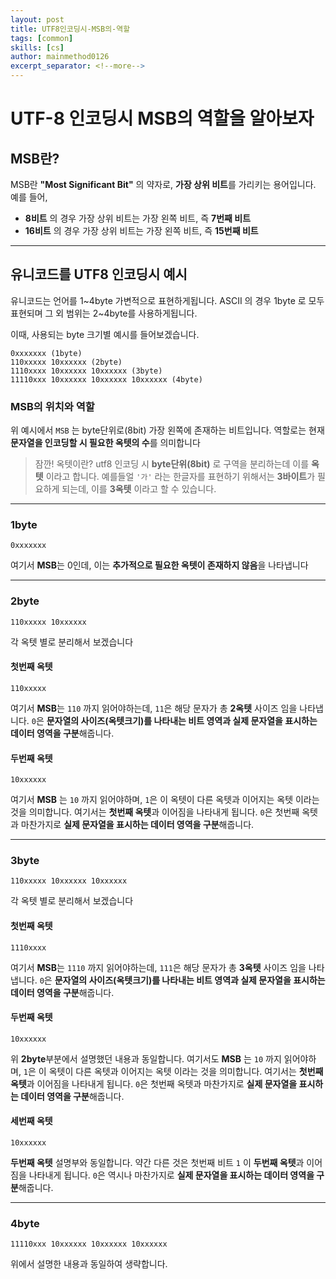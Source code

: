 ```yaml
---
layout: post
title: UTF8인코딩시-MSB의-역할
tags: [common]
skills: [cs]
author: mainmethod0126
excerpt_separator: <!--more-->
---
```


# UTF-8 인코딩시 MSB의 역할을 알아보자

<!--more-->

## MSB란?

MSB란 **"Most Significant Bit"** 의 약자로, **가장 상위 비트**를 가리키는 용어입니다.
예를 들어,

- **8비트** 의 경우 가장 상위 비트는 가장 왼쪽 비트, 즉 **7번째 비트**
- **16비트** 의 경우 가장 상위 비트는 가장 왼쪽 비트, 즉 **15번째 비트**

---

## 유니코드를 UTF8 인코딩시 예시

유니코드는 언어를 1~4byte 가변적으로 표현하게됩니다.
ASCII 의 경우 1byte 로 모두 표현되며 그 외 범위는 2~4byte를 사용하게됩니다.

이때, 사용되는 byte 크기별 예시를 들어보겠습니다.

```text
0xxxxxxx (1byte)
110xxxxx 10xxxxxx (2byte)
1110xxxx 10xxxxxx 10xxxxxx (3byte)
11110xxx 10xxxxxx 10xxxxxx 10xxxxxx (4byte)
```

### MSB의 위치와 역할

위 예시에서 `MSB` 는 byte단위로(8bit) 가장 왼쪽에 존재하는 비트입니다.
역할로는 현재 **문자열을 인코딩할 시 필요한 옥텟의 수**를 의미합니다
> 잠깐! 옥텟이란?
> utf8 인코딩 시 **byte단위(8bit)** 로 구역을 분리하는데 이를 **옥텟** 이라고 합니다.
> 예를들얼 `'가'` 라는 한글자를 표현하기 위해서는 **3바이트**가 필요하게 되는데, 이를 **3옥텟** 이라고 할 수 있습니다.

---

### 1byte

`0xxxxxxx`

여기서 **MSB**는 0인데, 이는 **추가적으로 필요한 옥텟이 존재하지 않음**을 나타냅니다

---

### 2byte

`110xxxxx 10xxxxxx`

각 옥텟 별로 분리해서 보겠습니다

#### 첫번째 옥텟

`110xxxxx`

여기서 **MSB**는 `110` 까지 읽어야하는데,
`11`은 해당 문자가 총 **2옥텟** 사이즈 임을 나타냅니다.
`0`은 **문자열의 사이즈(옥텟크기)를 나타내는 비트 영역과 실제 문자열을 표시하는 데이터 영역을 구분**해줍니다.

#### 두번째 옥텟

`10xxxxxx`

여기서 **MSB** 는 `10` 까지 읽어야하며,
`1`은 이 옥텟이 다른 옥텟과 이어지는 옥텟 이라는 것을 의미합니다.
여기서는 **첫번째 옥텟**과 이어짐을 나타내게 됩니다.
`0`은 첫번째 옥텟과 마찬가지로 **실제 문자열을 표시하는 데이터 영역을 구분**해줍니다.

---

### 3byte

`110xxxxx 10xxxxxx 10xxxxxx`

각 옥텟 별로 분리해서 보겠습니다

#### 첫번째 옥텟

`1110xxxx`

여기서 **MSB**는 `1110` 까지 읽어야하는데,
`111`은 해당 문자가 총 **3옥텟** 사이즈 임을 나타냅니다.
`0`은 **문자열의 사이즈(옥텟크기)를 나타내는 비트 영역과 실제 문자열을 표시하는 데이터 영역을 구분**해줍니다.

#### 두번째 옥텟

`10xxxxxx`

위 **2byte**부분에서 설명했던 내용과 동일합니다.
여기서도 **MSB** 는 `10` 까지 읽어야하며,
`1`은 이 옥텟이 다른 옥텟과 이어지는 옥텟 이라는 것을 의미합니다.
여기서는 **첫번째 옥텟**과 이어짐을 나타내게 됩니다.
`0`은 첫번째 옥텟과 마찬가지로 **실제 문자열을 표시하는 데이터 영역을 구분**해줍니다.

#### 세번째 옥텟

`10xxxxxx`

**두번째 옥텟** 설명부와 동일합니다. 약간 다른 것은
첫번째 비트 `1` 이 **두번째 옥텟**과 이어짐을 나타내게 됩니다.
`0`은 역시나 마찬가지로 **실제 문자열을 표시하는 데이터 영역을 구분**해줍니다.

---

### 4byte

`11110xxx 10xxxxxx 10xxxxxx 10xxxxxx`

위에서 설명한 내용과 동일하여 생략합니다.
